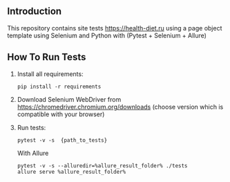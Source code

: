 Introduction
------------

This repository contains site tests https://health-diet.ru using a page object template
using Selenium and Python with (Pytest + Selenium + Allure)




How To Run Tests
----------------

1) Install all requirements:

    ```
    pip install -r requirements
    ```

2) Download Selenium WebDriver from https://chromedriver.chromium.org/downloads (choose version which is compatible with your browser)

3) Run tests:

    ```
    pytest -v -s  {path_to_tests}
    ```
    With Allure
    ```
    pytest -v -s --alluredir=%allure_result_folder% ./tests
    allure serve %allure_result_folder%
    ```

